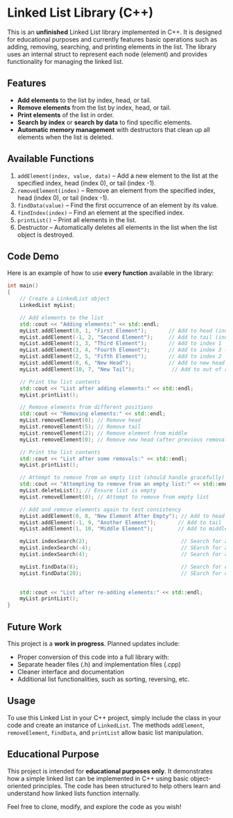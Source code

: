 # Linked List Library (C++)

This is an **unfinished** Linked List library implemented in C++. It is designed for educational purposes and currently features basic operations such as adding, removing, searching, and printing elements in the list. The library uses an internal struct to represent each node (element) and provides functionality for managing the linked list.

## Features

- **Add elements** to the list by index, head, or tail.
- **Remove elements** from the list by index, head, or tail.
- **Print elements** of the list in order.
- **Search by index** or **search by data** to find specific elements.
- **Automatic memory management** with destructors that clean up all elements when the list is deleted.

## Available Functions

1. `addElement(index, value, data)` – Add a new element to the list at the specified index, head (index 0), or tail (index -1).
2. `removeElement(index)` – Remove an element from the specified index, head (index 0), or tail (index -1).
3. `findData(value)` – Find the first occurrence of an element by its value.
4. `findIndex(index)` – Find an element at the specified index.
5. `printList()` – Print all elements in the list.
6. Destructor – Automatically deletes all elements in the list when the list object is destroyed.

## Code Demo

Here is an example of how to use **every function** available in the library:

```cpp
int main()
{
    // Create a LinkedList object
    LinkedList myList;

    // Add elements to the list
    std::cout << "Adding elements:" << std::endl;
    myList.addElement(0, 1, "First Element");       // Add to head (index 0)
    myList.addElement(-1, 2, "Second Element");     // Add to tail (index -1)
    myList.addElement(1, 3, "Third Element");       // Add to index 1
    myList.addElement(3, 4, "Fourth Element");      // Add to index 3 (end)
    myList.addElement(2, 5, "Fifth Element");       // Add to index 2
    myList.addElement(0, 6, "New Head");            // Add to new head (index 0)
    myList.addElement(10, 7, "New Tail");            // Add to out of range index

    // Print the list contents
    std::cout << "List after adding elements:" << std::endl;
    myList.printList();

    // Remove elements from different positions
    std::cout << "Removing elements:" << std::endl;
    myList.removeElement(0); // Remove head
    myList.removeElement(5); // Remove tail
    myList.removeElement(2); // Remove element from middle
    myList.removeElement(0); // Remove new head (after previous removals)

    // Print the list contents
    std::cout << "List after some removals:" << std::endl;
    myList.printList();

    // Attempt to remove from an empty list (should handle gracefully)
    std::cout << "Attempting to remove from an empty list:" << std::endl;
    myList.deleteList(); // Ensure list is empty
    myList.removeElement(0); // Attempt to remove from empty list

    // Add and remove elements again to test consistency
    myList.addElement(0, 8, "New Element After Empty"); // Add to head
    myList.addElement(-1, 9, "Another Element");       // Add to tail
    myList.addElement(1, 10, "Middle Element");        // Add to middle

    myList.indexSearch(2);                              // Search for an existing index
    myList.indexSearch(-4);                             // SEarch for an invalid negative index
    myList.indexSearch(4);                              // Search for an out of bound index

    myList.findData(8);                                 // Search for data by ID for existing ID
    myList.findData(20);                                // SEarch for data by ID for non-existing ID
    

    std::cout << "List after re-adding elements:" << std::endl;
    myList.printList();
}
```
## Future Work

This project is a **work in progress**. Planned updates include:

- Proper conversion of this code into a full library with:
- Separate header files (.h) and implementation files (.cpp)
- Cleaner interface and documentation
- Additional list functionalities, such as sorting, reversing, etc.

## Usage

To use this Linked List in your C++ project, simply include the class in your code and create an instance of `LinkedList`. The methods `addElement`, `removeElement`, `findData`, and `printList` allow basic list manipulation.

## Educational Purpose

This project is intended for **educational purposes only**. It demonstrates how a simple linked list can be implemented in C++ using basic object-oriented principles. The code has been structured to help others learn and understand how linked lists function internally.

Feel free to clone, modify, and explore the code as you wish!
